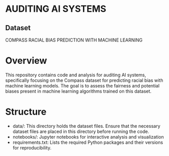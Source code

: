 # AUDITING AI SYSTEMS

## Dataset
COMPASS RACIAL BIAS PREDICTION WITH MACHINE LEARNING

# Overview
This repository contains code and analysis for auditing AI systems, specifically focusing on the Compass dataset for predicting racial bias with machine learning models. The goal is to assess the fairness and potential biases present in machine learning algorithms trained on this dataset.

# Structure

- data/: This directory holds the dataset files. Ensure that the necessary dataset files are placed in this directory before running the code.
- notebooks/: Jupyter notebooks for interactive analysis and visualization
- requirements.txt: Lists the required Python packages and their versions for reproducibility.
